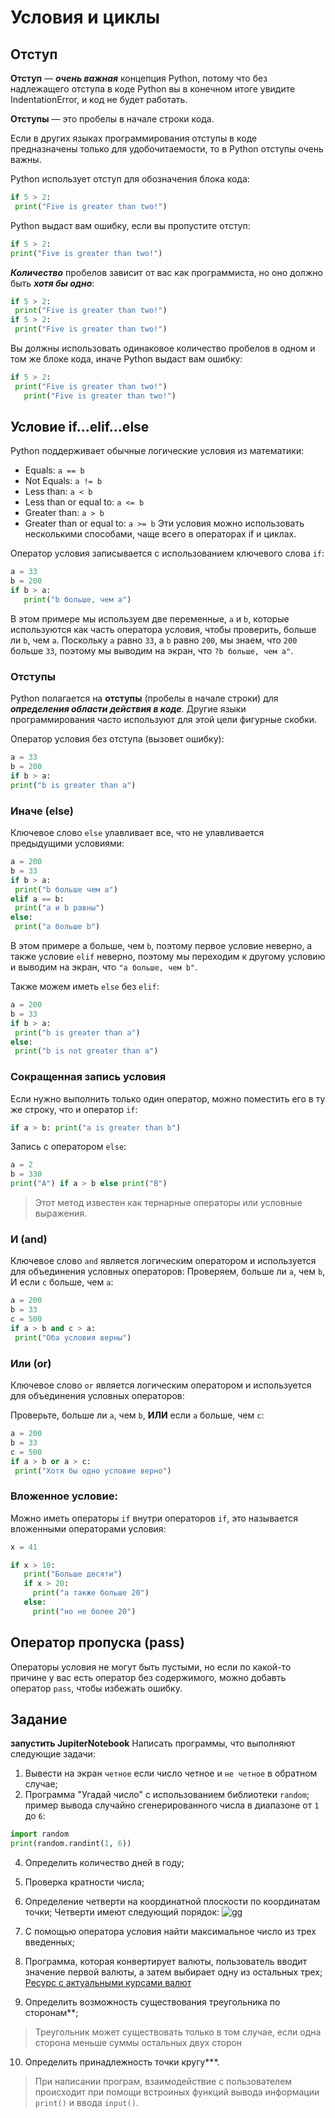 # Условия и циклы

## Отступ
**Отступ** — ***очень важная*** концепция Python, потому что без надлежащего отступа в коде Python вы в конечном итоге увидите IndentationError, и код не будет работать.

**Отступы** — это пробелы в начале строки кода.

Если в других языках программирования отступы в коде предназначены только для удобочитаемости, то в Python отступы очень важны.

Python использует отступ для обозначения блока кода:
```python
if 5 > 2:  
 print("Five is greater than two!")
```

Python выдаст вам ошибку, если вы пропустите отступ:

```python
if 5 > 2:  
print("Five is greater than two!")
```

***Количество*** пробелов зависит от вас как программиста, но оно должно быть ***хотя бы одно***:

```python
if 5 > 2:  
 print("Five is greater than two!")   
if 5 > 2:  
 print("Five is greater than two!")
```

Вы должны использовать одинаковое количество пробелов в одном и том же блоке кода, иначе Python выдаст вам ошибку:

```python
if 5 > 2:  
 print("Five is greater than two!")  
   print("Five is greater than two!")
```

## Условие if...elif...else
Python поддерживает обычные логические условия из математики:
-   Equals: `a == b`
-   Not Equals: `a != b`
-   Less than: `a < b`
-   Less than or equal to: `a <= b`
-   Greater than: `a > b`
-   Greater than or equal to: `a >= b`
Эти условия можно использовать несколькими способами, чаще всего в операторах if и циклах.

Оператор условия записывается с использованием ключевого слова `if`:
```python
a = 33  
b = 200  
if b > a:
   print("b больше, чем a")
```

В этом примере мы используем две переменные, `a` и `b`, которые используются как часть оператора условия, чтобы проверить, больше ли `b`, чем `a`. Поскольку `a` равно `33`, а `b` равно `200`, мы знаем, что `200` больше `33`, поэтому мы выводим на экран, что `?b больше, чем a"`.

### Отступы
Python полагается на **отступы** (пробелы в начале строки) для ***определения области действия в коде***. Другие языки программирования часто используют для этой цели фигурные скобки.

Оператор условия без отступа (вызовет ошибку):
```python
a = 33  
b = 200  
if b > a:  
print("b is greater than a")
```

### Иначе (else)
Ключевое слово `else` улавливает все, что не улавливается предыдущими условиями:
```python
a = 200  
b = 33  
if b > a:  
 print("b больше чем a")  
elif a == b:  
 print("a и b равны")  
else:  
 print("a больше b")
```

В этом примере a больше, чем `b`, поэтому первое условие неверно, а также условие `elif` неверно, поэтому мы переходим к другому условию и выводим на экран, что `"a больше, чем b"`.

Также можем иметь `else` без `elif`:
```python
a = 200  
b = 33  
if b > a:  
 print("b is greater than a")  
else:  
 print("b is not greater than a")
```

### Сокращенная запись условия
Если нужно выполнить только один оператор, можно поместить его в ту же строку, что и оператор `if`:
```python
if a > b: print("a is greater than b")
```
Запись с оператором `else`:
```python
a = 2  
b = 330  
print("A") if a > b else print("B")
```

> Этот метод известен как тернарные операторы или условные выражения.

### И (and)
Ключевое слово `and` является логическим оператором и используется для объединения условных операторов:
Проверяем, больше ли `a`, чем `b`, И если `c` больше, чем `a`:
```python
a = 200  
b = 33  
c = 500  
if a > b and c > a:  
 print("Оба условия верны")
```

### Или (or)

Ключевое слово `or` является логическим оператором и используется для объединения условных операторов:

Проверьте, больше ли `a`, чем `b`, **ИЛИ** если `a` больше, чем `c`:
```python
a = 200  
b = 33  
c = 500  
if a > b or a > c:  
 print("Хотя бы одно условие верно")
```

### Вложенное условие:
Можно иметь операторы `if` внутри операторов `if`, это называется вложенными операторами условия:

```python
х = 41

if х > 10:
   print("Больше десяти")
   if х > 20:
     print("а также больше 20")
   else:
     print("но не более 20")
```

## Оператор пропуска (pass)

Операторы условия не могут быть пустыми, но если по какой-то причине у вас есть оператор  без содержимого, можно добавть оператор `pass`, чтобы избежать ошибку.

## Задание
**запустить JupiterNotebook**
Написать программы, что выполняют следующие задачи:

1. Вывести на экран `четное` если число четное и `не четное` в обратном случае; 
2. Программа "Угадай число" с использованием библиотеки `random`;
пример вывода случайно сгенерированного числа в диапазоне от `1` до `6`:
```python
import random
print(random.randint(1, 6))
```
4. Определить количество дней в году;
5. Проверка кратности числа;
6. Определение четверти на координатной плоскости по координатам точки;
Четверти имеют следующий порядок:
![gg](https://www.01math.com/upl/ckeditor/dd142fe8e33d83bed4177ae7a4f76100.PNG)

7. C помощью оператора условия найти максимальное число из трех введенных;
8. Программа, которая конвертирует валюты, пользователь вводит значение первой валюты, а затем выбирает одну из остальных трех;
[Ресурс с актуальными курсами валют](https://minfin.com.ua/currency/)

9. Определить возможность существования треугольника по сторонам**;
>Треугольник может существовать только в том случае, если одна сторона меньше суммы остальных двух сторон
10. Определить принадлежность точки кругу***.

>При написании програм, взаимодействие с пользователем происходит при помощи встроиных функций вывода информации `print()` и ввода `input()`.